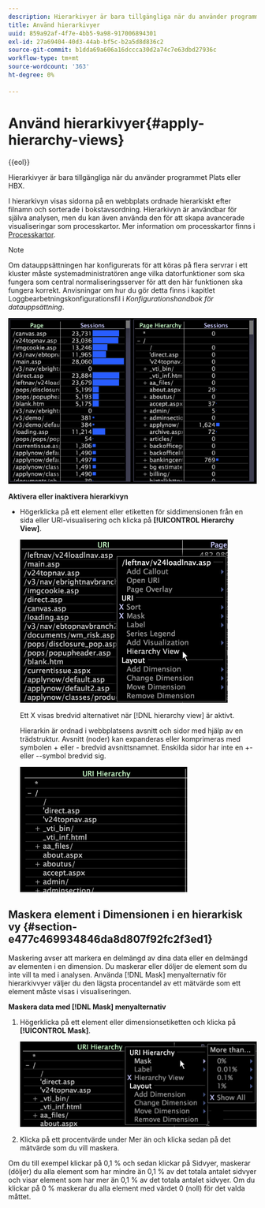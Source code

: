 ```yaml
---
description: Hierarkivyer är bara tillgängliga när du använder programmet Plats eller HBX.
title: Använd hierarkivyer
uuid: 859a92af-4f7e-4bb5-9a98-917006894301
exl-id: 27a69404-40d3-44ab-bf5c-b2a5d8d836c2
source-git-commit: b1dda69a606a16dccca30d2a74c7e63dbd27936c
workflow-type: tm+mt
source-wordcount: '363'
ht-degree: 0%

---
```


# Använd hierarkivyer{#apply-hierarchy-views}

{{eol}}

Hierarkivyer är bara tillgängliga när du använder programmet Plats eller HBX.

I hierarkivyn visas sidorna på en webbplats ordnade hierarkiskt efter filnamn och sorterade i bokstavsordning. Hierarkivyn är användbar för själva analysen, men du kan även använda den för att skapa avancerade visualiseringar som processkartor. Mer information om processkartor finns i [Processkartor](../../../../home/c-get-started/c-analysis-vis/c-proc-maps/c-proc-maps.md#concept-880aee224404429785b733a4e80d275e).

>[!NOTE]
>
>Om datauppsättningen har konfigurerats för att köras på flera servrar i ett kluster måste systemadministratören ange vilka datorfunktioner som ska fungera som central normaliseringsserver för att den här funktionen ska fungera korrekt. Anvisningar om hur du gör detta finns i kapitlet Loggbearbetningskonfigurationsfil i *Konfigurationshandbok för datauppsättning*.

![](assets/vis_Table_CompareHierarchy.png)

**Aktivera eller inaktivera hierarkivyn**

* Högerklicka på ett element eller etiketten för siddimensionen från en sida eller URI-visualisering och klicka på **[!UICONTROL Hierarchy View]**.

   ![](assets/mnu_Table_HierarchyView.png)

   Ett X visas bredvid alternativet när [!DNL hierarchy view] är aktivt.

   Hierarkin är ordnad i webbplatsens avsnitt och sidor med hjälp av en trädstruktur. Avsnitt (noder) kan expanderas eller komprimeras med symbolen + eller - bredvid avsnittsnamnet. Enskilda sidor har inte en +- eller --symbol bredvid sig.

   ![](assets/vis_Table_HierarchyView_Expanded.png)

## Maskera element i Dimensionen i en hierarkisk vy {#section-e477c469934846da8d807f92fc2f3ed1}

Maskering avser att markera en delmängd av dina data eller en delmängd av elementen i en dimension. Du maskerar eller döljer de element som du inte vill ta med i analysen. Använda [!DNL Mask] menyalternativ för hierarkivvyer väljer du den lägsta procentandel av ett mätvärde som ett element måste visas i visualiseringen.

**Maskera data med [!DNL Mask] menyalternativ**

1. Högerklicka på ett element eller dimensionsetiketten och klicka på **[!UICONTROL Mask]**.

   ![](assets/mnu_Table_HierarchyView_Masking.png)

1. Klicka på ett procentvärde under Mer än och klicka sedan på det mätvärde som du vill maskera.

Om du till exempel klickar på 0,1 % och sedan klickar på Sidvyer, maskerar (döljer) du alla element som har mindre än 0,1 % av det totala antalet sidvyer och visar element som har mer än 0,1 % av det totala antalet sidvyer. Om du klickar på 0 % maskerar du alla element med värdet 0 (noll) för det valda måttet.
